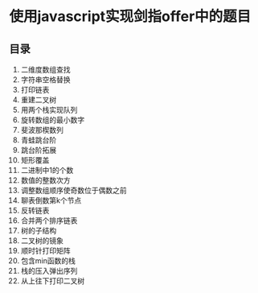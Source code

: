 # 使用javascript实现剑指offer中的题目  

## 目录
1. 二维度数组查找
2. 字符串空格替换
3. 打印链表
4. 重建二叉树
5. 用两个栈实现队列
6. 旋转数组的最小数字
7. 斐波那楔数列
8. 青蛙跳台阶
9. 跳台阶拓展
10. 矩形覆盖
11. 二进制中1的个数
12. 数值的整数次方
13. 调整数组顺序使奇数位于偶数之前
14. 聊表倒数第k个节点
15. 反转链表
16. 合并两个排序链表
17. 树的子结构
18. 二叉树的镜象
19. 顺时针打印矩阵
20. 包含min函数的栈
21. 栈的压入弹出序列
22. 从上往下打印二叉树